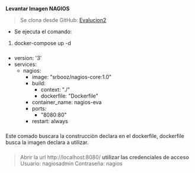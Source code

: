 **Levantar Imagen NAGIOS**

> Se clona desde GitHub:
[Evalucion2](https://github.com/jalegrias/evalucion2.git)

- Se ejecuta el comando:
1. docker-compose up -d
###
- version: '3'
- services:
  - nagios:
    - image: "srbooz/nagios-core:1.0"
    - build: 
      - context: "./"
      - dockerfile: "Dockerfile"
    - container_name: nagios-eva
    - ports:
      - "8080:80"
    - restart: always
###
###   

Este comado buscara la construcciòn declara en el dockerfile,
dockerfile busca la imagen declara a utilizar.

###

> Abrir la url http://localhost:8080/
**utilizar las credenciales de acceso**
Usuario: nagiosadmin
Contraseña: nagios
